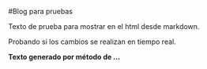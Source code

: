 #Blog para pruebas

Texto de prueba para mostrar en el html desde markdown. 

Probando si los cambios se realizan en tiempo real.

**Texto generado por método de ...**

